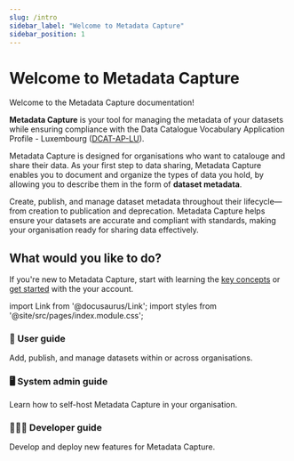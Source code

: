 ```yaml
---
slug: /intro
sidebar_label: "Welcome to Metadata Capture"
sidebar_position: 1
---
```


# Welcome to Metadata Capture

Welcome to the Metadata Capture documentation!

**Metadata Capture** is your tool for managing the metadata of your datasets while ensuring compliance with the Data Catalogue Vocabulary Application Profile - Luxembourg (<u>DCAT-AP-LU</u>).

Metadata Capture is designed for organisations who want to catalouge and share their data. As your first step to data sharing, Metadata Capture enables you to document and organize the types of data you hold, by allowing you to describe them in the form of **dataset metadata**.

Create, publish, and manage dataset metadata throughout their lifecycle—from creation to publication and deprecation. Metadata Capture helps ensure your datasets are accurate and compliant with standards, making your organisation ready for sharing data effectively.

## What would you like to do?

If you're new to Metadata Capture, start with learning the <u>key concepts</u> or <u>get started</u> with the your account.

import Link from '@docusaurus/Link';
import styles from '@site/src/pages/index.module.css';

<div className={styles.grid}>

  <!-- <div className={styles.card}>
    <Link to="/category/manage-datasets">
      <h3>💡 Key concepts</h3>
    </Link>
    <p>Learn the key terms, concepts, and features of Metadata Capture.</p>
  </div>

  <div className={styles.card}>
    <Link to="/category/system-admin-guide">
      <h3>🚀 Get started</h3>
    </Link>
    <p>Set up your account and familiarise yourself with the platform.</p>
  </div>

  <div className={styles.card}>
    <Link to="/category/developer-guide">
      <h3>📑 Manage datasets</h3>
    </Link>
    <p>Manage datasets from creation to publication and deprecation.</p>
  </div>

  <div className={styles.card}>
    <Link to="/category/developer-guide">
      <h3>🔖 Manage vocabularies</h3>
    </Link>
    <p>Standardise dataset representation using keywords and legislations.</p>
  </div>

  <div className={styles.card}>
    <Link to="/category/system-admin-guide">
      <h3>🏢 Manage organisations</h3>
    </Link>
    <p>Ensure ownership and governance through organisations and contacts.</p>
  </div>

  <div className={styles.card}>
    <Link to="/category/developer-guide">
      <h3>👤 Manage roles</h3>
    </Link>
    <p>Control user permissions to ensure secure dataset management.</p>
  </div> -->

  <div className={styles.card}>
    <Link to="/category/user-guide">
      <h3>👤 User guide</h3>
    </Link>
    <p>Add, publish, and manage datasets within or across organisations.</p>
  </div>

  <div className={styles.card}>
    <Link to="/category/system-admin-guide">
      <h3>🖥️ System admin guide</h3>
    </Link>
    <p>Learn how to self-host Metadata Capture in your organisation.</p>
  </div>

  <div className={styles.card}>
    <Link to="/category/developer-guide">
      <h3>👨🏻‍💻 Developer guide</h3>
    </Link>
    <p>Develop and deploy new features for Metadata Capture.</p>
  </div>

</div>

